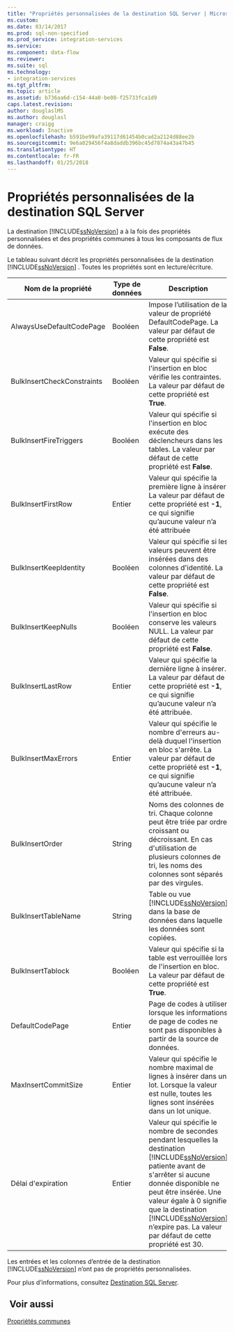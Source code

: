 ```yaml
---
title: "Propriétés personnalisées de la destination SQL Server | Microsoft Docs"
ms.custom: 
ms.date: 03/14/2017
ms.prod: sql-non-specified
ms.prod_service: integration-services
ms.service: 
ms.component: data-flow
ms.reviewer: 
ms.suite: sql
ms.technology:
- integration-services
ms.tgt_pltfrm: 
ms.topic: article
ms.assetid: b736aa6d-c154-44a0-be08-f25733fca1d9
caps.latest.revision: 
author: douglaslMS
ms.author: douglasl
manager: craigg
ms.workload: Inactive
ms.openlocfilehash: b591be99afa39117d61454b0cad2a2124d88ee2b
ms.sourcegitcommit: 9e6a029456f4a8daddb396bc45d7874a43a47b45
ms.translationtype: HT
ms.contentlocale: fr-FR
ms.lasthandoff: 01/25/2018
---
```

# <a name="sql-server-destination-custom-properties"></a>Propriétés personnalisées de la destination SQL Server
  La destination [!INCLUDE[ssNoVersion](../../includes/ssnoversion-md.md)] a à la fois des propriétés personnalisées et des propriétés communes à tous les composants de flux de données.  
  
 Le tableau suivant décrit les propriétés personnalisées de la destination [!INCLUDE[ssNoVersion](../../includes/ssnoversion-md.md)] . Toutes les propriétés sont en lecture/écriture.  
  
|Nom de la propriété|Type de données|Description|  
|-------------------|---------------|-----------------|  
|AlwaysUseDefaultCodePage|Booléen|Impose l’utilisation de la valeur de propriété DefaultCodePage. La valeur par défaut de cette propriété est **False**.|  
|BulkInsertCheckConstraints|Booléen|Valeur qui spécifie si l'insertion en bloc vérifie les contraintes. La valeur par défaut de cette propriété est **True**.|  
|BulkInsertFireTriggers|Booléen|Valeur qui spécifie si l'insertion en bloc exécute des déclencheurs dans les tables. La valeur par défaut de cette propriété est **False**.|  
|BulkInsertFirstRow|Entier|Valeur qui spécifie la première ligne à insérer. La valeur par défaut de cette propriété est **-1**, ce qui signifie qu’aucune valeur n’a été attribuée|  
|BulkInsertKeepIdentity|Booléen|Valeur qui spécifie si les valeurs peuvent être insérées dans des colonnes d'identité. La valeur par défaut de cette propriété est **False**.|  
|BulkInsertKeepNulls|Booléen|Valeur qui spécifie si l'insertion en bloc conserve les valeurs NULL. La valeur par défaut de cette propriété est **False**.|  
|BulkInsertLastRow|Entier|Valeur qui spécifie la dernière ligne à insérer. La valeur par défaut de cette propriété est **-1**, ce qui signifie qu’aucune valeur n’a été attribuée.|  
|BulkInsertMaxErrors|Entier|Valeur qui spécifie le nombre d'erreurs au-delà duquel l'insertion en bloc s'arrête. La valeur par défaut de cette propriété est **-1**, ce qui signifie qu’aucune valeur n’a été attribuée.|  
|BulkInsertOrder|String|Noms des colonnes de tri. Chaque colonne peut être triée par ordre croissant ou décroissant. En cas d'utilisation de plusieurs colonnes de tri, les noms des colonnes sont séparés par des virgules.|  
|BulkInsertTableName|String|Table ou vue [!INCLUDE[ssNoVersion](../../includes/ssnoversion-md.md)] dans la base de données dans laquelle les données sont copiées.|  
|BulkInsertTablock|Booléen|Valeur qui spécifie si la table est verrouillée lors de l'insertion en bloc. La valeur par défaut de cette propriété est **True**.|  
|DefaultCodePage|Entier|Page de codes à utiliser lorsque les informations de page de codes ne sont pas disponibles à partir de la source de données.|  
|MaxInsertCommitSize|Entier|Valeur qui spécifie le nombre maximal de lignes à insérer dans un lot. Lorsque la valeur est nulle, toutes les lignes sont insérées dans un lot unique.|  
|Délai d'expiration|Entier|Valeur qui spécifie le nombre de secondes pendant lesquelles la destination [!INCLUDE[ssNoVersion](../../includes/ssnoversion-md.md)] patiente avant de s'arrêter si aucune donnée disponible ne peut être insérée. Une valeur égale à 0 signifie que la destination [!INCLUDE[ssNoVersion](../../includes/ssnoversion-md.md)] n’expire pas. La valeur par défaut de cette propriété est 30.|  
  
 Les entrées et les colonnes d’entrée de la destination [!INCLUDE[ssNoVersion](../../includes/ssnoversion-md.md)] n’ont pas de propriétés personnalisées.  
  
 Pour plus d’informations, consultez [Destination SQL Server](../../integration-services/data-flow/sql-server-destination.md).  
  
## <a name="see-also"></a> Voir aussi  
 [Propriétés communes](http://msdn.microsoft.com/library/51973502-5cc6-4125-9fce-e60fa1b7b796)  
  
  
